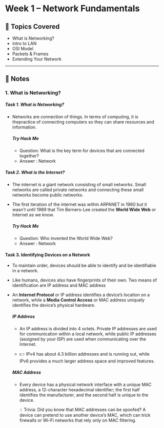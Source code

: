# Week 1 – Network Fundamentals

## 📖 Topics Covered
- What is Networking?
- Intro to LAN
- OSI Model
- Packets & Frames
- Extending Your Network

---

## 📝 Notes

### 1. What is Networking?

##### Task 1. What is Networking?

- Networks are connection of things. In terms of computing, it is thepractice of connecting computers so they can share resources and information.

  ##### Try Hack Me
  - Question: What is the key term for devices that are connected together?
  - Answer : Network 

##### Task 2. What is the Internet?

- The internet is a giant network consisting of small networks. Small networks are called private networks and connecting these small networks become public networks.
- The first iteration of the internet was within ARPANET in 1960 but it wasn't until 1989 that Tim Berners-Lee created the **World Wide Web** or Internet as we know.

  ##### Try Hack Me
    - Question: Who invented the World Wide Web?
    - Answer : Network
 
#### Task 3. Identifying Devices on a Network

- To maintain order, devices should be able to identify and be identifiable in a network.
- Like humans, devices also have fingerprints of their own. Two means of identification are IP address and MAC address
- An **Internet Protocol** or IP address identifies a device’s location on a network, while a **Media Control Access**  or MAC address uniquely identifies the device’s physical hardware.

  ##### IP Address

  - An IP address is divided into 4 octets. Private IP addresses are used for communication within a local network, while public IP addresses (assigned by your ISP) are used when communicating over the Internet.

  - 👉 IPv4 has about 4.3 billion addresses and is running out, while IPv6 provides a much larger address space and improved features.

  ##### MAC Address

  - Every device has a physical network interface with a unique MAC address, a 12-character hexadecimal identifier; the first half identifies the manufacturer, and the second half is unique to the device.

    💡 Trivia: Did you know that MAC addresses can be spoofed? A device can pretend to use another device’s MAC, which can trick firewalls or Wi-Fi networks that rely only on MAC filtering.
